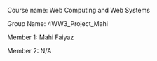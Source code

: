 Course name: Web Computing and Web Systems

Group Name: 4WW3_Project_Mahi

Member 1: Mahi Faiyaz

Member 2: N/A
